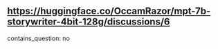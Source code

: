 ## https://huggingface.co/OccamRazor/mpt-7b-storywriter-4bit-128g/discussions/6

contains_question: no
